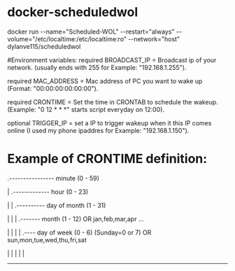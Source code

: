 # docker-scheduledwol

docker run --name="Scheduled-WOL" --restart="always" --volume="/etc/localtime:/etc/localtime:ro" --network="host"  dylanve115/scheduledwol

#Environment variables:
required BROADCAST_IP = Broadcast ip of your network. (usually ends with 255 for Example: "192.168.1.255").

required MAC_ADDRESS = Mac address of PC you want to wake up (Format: "00:00:00:00:00:00").

required CRONTIME = Set the time in CRONTAB to schedule the wakeup. (Example: "0 12 * * *" starts script everyday on 12:00).

optional TRIGGER_IP = set a IP to trigger wakeup when it this IP comes online (I used my phone ipaddres for Example: "192.168.1.150").


# Example of CRONTIME definition:
.---------------- minute (0 - 59)

|  .------------- hour (0 - 23)

|  |  .---------- day of month (1 - 31)

|  |  |  .------- month (1 - 12) OR jan,feb,mar,apr ...

|  |  |  |  .---- day of week (0 - 6) (Sunday=0 or 7) OR sun,mon,tue,wed,thu,fri,sat

|  |  |  |  |

*  *  *  *  *
